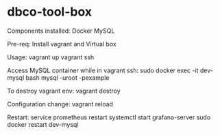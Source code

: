 # dbco-tool-box

Components installed:
Docker
MySQL

Pre-req:
Install vagrant and Virtual box

Usage:
vagrant up
vagrant ssh

Access MySQL container while in vagrant ssh:
sudo docker exec -it dev-mysql bash
mysql -uroot -pexample

To destroy vagrant env:
vagrant destroy

Configuration change:
vagrant reload

Restart:
service prometheus restart
systemctl start grafana-server
sudo docker restart dev-mysql
